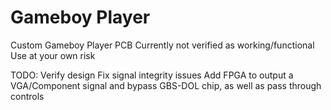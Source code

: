 # Gameboy Player
Custom Gameboy Player PCB
Currently not verified as working/functional
Use at your own risk


TODO:
Verify design
Fix signal integrity issues
Add FPGA to output a VGA/Component signal and bypass GBS-DOL chip, as well as pass through controls

